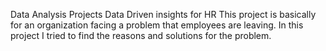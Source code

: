 Data Analysis Projects
Data Driven insights for HR
This project is basically for an organization facing a problem that employees are leaving. In this project I tried to find the reasons and solutions for the problem.

